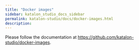 ```yaml
---
title: "Docker images" 
sidebar: katalon_studio_docs_sidebar
permalink: katalon-studio/docs/docker-images.html 
description: 
---
```

Please follow the documentation at https://github.com/katalon-studio/docker-images.
